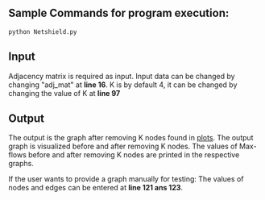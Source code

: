 ## Sample Commands for program execution:

```
python Netshield.py
```


## Input
Adjacency matrix is required as input.
Input data can be changed by changing "adj_mat" at **line 16**.
K is by default 4, it can be changed by changing the value of K at **line 97**

## Output
The output is the graph after removing K nodes found in [plots](plots).
The output graph is visualized before and after removing K nodes.
The values of Max-flows before and after removing K nodes are printed in the respective graphs.

If the user wants to provide a graph manually for testing:
The values of nodes and edges can be entered at **line 121 ans 123**. 

